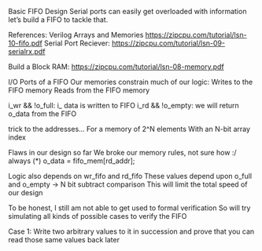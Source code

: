 Basic FIFO Design
Serial ports can easily get overloaded with information let’s build a FIFO to tackle that.

References:
Verilog Arrays and Memories
https://zipcpu.com/tutorial/lsn-10-fifo.pdf
Serial Port Reciever:
https://zipcpu.com/tutorial/lsn-09-serialrx.pdf

Build a Block RAM:
https://zipcpu.com/tutorial/lsn-08-memory.pdf

I/O Ports of a FIFO
Our memories constrain much of our logic:
Writes to the FIFO memory
Reads from the FIFO memory

i_wr && !o_full:  i_ data is written to FIFO
i_rd && !o_empty: we will return o_data from the FIFO

trick to the addresses...
For a memory of 2^N elements
With an N-bit array index



Flaws in our design so far
We broke our memory rules, not sure how :/
always (*) o_data = fifo_mem[rd_addr];

Logic also depends on wr_fifo and rd_fifo
These values depend upon o_full and o_empty -> N bit subtract comparison 
This will limit the total speed of our design

To be honest, I still am not able to get used to formal verification
So will try simulating all kinds of possible cases to verify the FIFO

Case 1: Write two arbitrary values to it in succession and prove that you can read those same values back later

 






